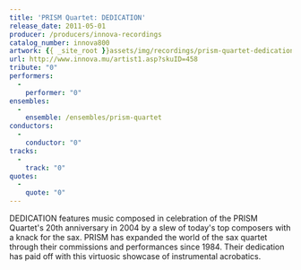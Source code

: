 ```yaml
---
title: 'PRISM Quartet: DEDICATION'
release_date: 2011-05-01
producer: /producers/innova-recordings
catalog_number: innova800
artwork: {{ _site_root }}assets/img/recordings/prism-quartet-dedication.jpg
url: http://www.innova.mu/artist1.asp?skuID=458
tribute: "0"
performers: 
  -
    performer: "0"
ensembles: 
  -
    ensemble: /ensembles/prism-quartet
conductors: 
  -
    conductor: "0"
tracks: 
  -
    track: "0"
quotes: 
  -
    quote: "0"
---
```

DEDICATION features music composed in celebration of the PRISM Quartet's 20th anniversary in 2004 by a slew of today's top composers with a knack for the sax. PRISM has expanded the world of the sax quartet through their commissions and performances since 1984. Their dedication has paid off with this virtuosic showcase of instrumental acrobatics. 